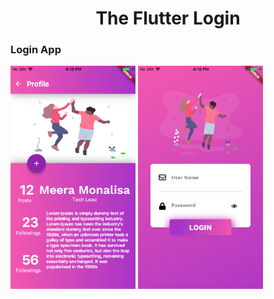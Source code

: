 <h1 align="center">The Flutter Login</h1>

<h3 align="center">
  
</h3>

### Login App

<img src = "https://github.com/meera2009/FlutterApp/blob/master/1.png" width=200> <img src = "https://github.com/meera2009/FlutterApp/blob/master/2.png" width=200>
